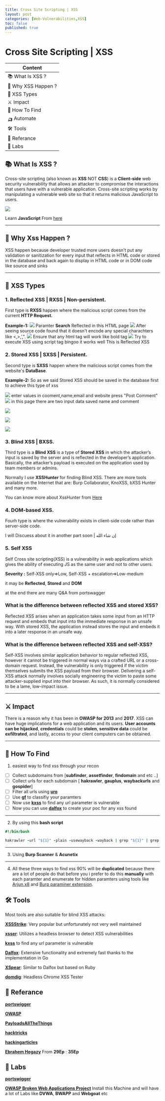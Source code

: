 ```yaml
---
title: Cross Site Scripting | XSS
layout: post
categories: [Web-Vulnerabilities,XSS]
toc: false
published: true
---
```


# Cross Site Scripting | XSS

| Content             |
| ------------------- |
| 📚 What Is XSS ?    |
| 🤔 Why XSS Happen ? |
| 🧬 XSS Types        |
|  ⚔ Impact           |
| 🔎 How To Find      |
| 🛺 Automate         |
| 🛠 Tools             |
| 📕 Referance        |
| 🔬 Labs             |

## 📚 What Is XSS ?

Cross-site scripting (also known as **XSS** NOT **CSS**) is a **Client-side** web security vulnerability that allows an attacker to compromise the interactions that users have with a vulnerable application.
Cross-site scripting works by manipulating a vulnerable web site so that it returns malicious JavaScript to users.

![](https://i.imgur.com/HI5gt1d.png)

Learn **JavaScript** From [here](https://www.w3schools.com/js/) 

---

## 🤔 Why Xss Happen ?

XSS happen because developer trusted more users
doesn't put any validation or sanitization for every input that reflects in HTML code or stored in the database and back again to display in HTML code or in DOM code like source and sinks

---

## 🧬 XSS Types


### 1. Reflected XSS | RXSS | Non-persistent.
First type is **RXSS** happen where the malicious script comes from the current **HTTP Request.**


**Example-1:**
![](https://i.imgur.com/L7RUORO.png)
Paramter **Search** Reflected in this HTML page
![](https://i.imgur.com/6hCGuqa.png)
After seeing source code found that it doesn't encode any special charachters like <,>,',".
![](https://i.imgur.com/JlZ9Q3L.png)
Ensure that any html tag will work like bold tag
![](https://i.imgur.com/7jLOeFg.png)
Try to execute XSS using script tag bingoo it works well
This is Reflected XSS


### 2. Stored XSS  | SXSS | Persistent.
Second type is **SXSS** happen where the malicious script comes from the website's **DataBase**.

**Example-2:**
So as we said Stored XSS should be saved in the database first to achieve this type of xss

![](https://i.imgur.com/zQp93Ij.png)
enter values in cooment,name,email and website press "Post Comment"
![](https://i.imgur.com/g4ApvG2.png)
in this page there are two input data saved
name and comment

![](https://i.imgur.com/U68SP4T.png)

![](https://i.imgur.com/tK4IABn.png)

![](https://i.imgur.com/VoXzCiT.png)



### 3. Blind XSS | BXSS.
Third type is a **Blind XSS** is a type of **Stored XSS** in which the attacker’s input is saved by the server and is reflected in the developer’s application. Basically, the attacker’s payload is executed on the application used by team members or admins.

Normally I use **XSSHunter** for finding Blind XSS. There are more tools available on the Internet that are: Burp Collaborator, KnoXSS, bXSS Hunter and many more.

You can know more about XssHunter from [Here](https://xsshunter.com/features)

### 4. DOM-based XSS.
Fourh type is where the vulnerability exists in client-side code rather than server-side code.

I will Discuess about it in another part soon | إن شاء الله

### 5. Self XSS
Self Cross site scripting(XSS) is a vulnerability in web applications which gives the ability of executing JS as the same user and not to other users.

**Severity :** Self-XSS only=>Low, Self-XSS + escalation=>Low-medium

it may be **Reflected**, **Stored** and **DOM**


at the end there are many Q&A from portswagger



### What is the difference between reflected XSS and stored XSS? 
Reflected XSS arises when an application takes some input from an HTTP request and embeds that input into the immediate response in an unsafe way. With stored XSS, the application instead stores the input and embeds it into a later response in an unsafe way.

### What is the difference between reflected XSS and self-XSS? 
Self-XSS involves similar application behavior to regular reflected XSS, however it cannot be triggered in normal ways via a crafted URL or a cross-domain request. Instead, the vulnerability is only triggered if the victim themselves submits the XSS payload from their browser. Delivering a self-XSS attack normally involves socially engineering the victim to paste some attacker-supplied input into their browser. As such, it is normally considered to be a lame, low-impact issue.

---

## ⚔ Impact

There is a reason why it has been in **OWASP for 2013** and **2017**. XSS can have huge implications for a web application and its users. **User accounts can be hijacked**, **credentials** could be **stolen**, **sensitive data** could be **exfiltrated**, and lastly, access to your client computers can be obtained.

---

## 🔎 How To Find

1. easiest way to find xss through your recon

- [ ]  Collect subdomains from [**subfinder**, **assetfinder**, **findomain** and etc ..]
- [ ]  Collect urls for each subdomain [ **hakrawler**, **gauplus**, **waybackurls** and **gospider**]
- [ ]  Filter all urls using [**uro**](https://github.com/s0md3v/uro)
- [ ]  Use [**gf**](https://github.com/tomnomnom/gf) to classifiy your paramters
- [ ]  Now use [**kxss**](https://github.com/Emoe/kxss) to find any url parameter is vulnerable
- [ ]  Now you can use [**dalfox**](https://github.com/hahwul/dalfox) to create your poc for any xss found 

---
2. By using this **bash script**

```ruby
#!/bin/bash

hakrawler -url "${1}" -plain -usewayback -wayback | grep "${1}" | grep "=" | egrep -iv ".(jpg|jpeg|gif|css|tif|tiff|png|ttf|woff|woff2|ico|pdf|svg|txt|js)" | qsreplace -a | kxss | grep -Eo "(http|https)://[a-zA-Z0-9./?=_-]*" | dalfox pipe -b https://your.xss.ht
```
---
3. Using **Burp Scanner** & **Acunetix**
---
4. All these three ways to find xss 90% will be **duplicated** because there are a lot of people do that before you i prefer to do this **manually** with each paramter and enumerate for hidden paramters using tools like [Arjun](https://github.com/s0md3v/Arjun),[x8](https://github.com/Sh1Yo/x8) and [Burp paraminer extension](https://portswigger.net/bappstore/17d2949a985c4b7ca092728dba871943).

## 🛠 Tools
Most tools are also suitable for blind XSS attacks:

[**XSSStrike**](https://github.com/s0md3v/XSStrike): Very popular but unfortunately not very well maintained

[**xsser**](https://github.com/epsylon/xsser): Utilizes a headless browser to detect XSS vulnerabilities

[**kxss**](https://github.com/Emoe/kxss) to find any url parameter is vulnerable

[**Dalfox**](https://github.com/hahwul/dalfox): Extensive functionality and extremely fast thanks to the implementation in Go

[**XSpear**](https://github.com/hahwul/XSpear): Similar to Dalfox but based on Ruby

[**domdig**](https://github.com/fcavallarin/domdig): Headless Chrome XSS Tester

## 📕 Referance

[**portswigger**](https://portswigger.net/web-security/cross-site-scripting)

[**OWASP**](https://owasp.org/www-community/attacks/xss/)

[**PayloadsAllTheThings**](https://github.com/swisskyrepo/PayloadsAllTheThings/tree/master/XSS%20Injection)

[**hacktricks**](https://book.hacktricks.xyz/pentesting-web/xss-cross-site-scripting)

[**hackingarticles**](https://www.hackingarticles.in/comprehensive-guide-on-cross-site-scripting-xss/)

[**Ebrahem Hegazy**](https://www.youtube.com/watch?v=xiw_O5shcK4&list=PLv7cogHXoVhXvHPzIl1dWtBiYUAL8baHj&index=29) From **29Ep** : **35Ep**

## 🔬 Labs
[**portswigger**](https://portswigger.net/web-security/cross-site-scripting)

[**OWASP Broken Web Applications Project**](https://sourceforge.net/projects/owaspbwa/) Install this Machine and will have a lot of Labs like **DVWA**, **BWAPP** and **Webgoat** etc

